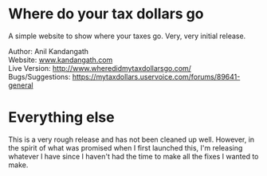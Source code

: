 # Where do your tax dollars go

A simple website to show where your taxes go. Very, very initial release.

Author: Anil Kandangath  
Website: www.kandangath.com  
Live Version: http://www.wheredidmytaxdollarsgo.com/  
Bugs/Suggestions: https://mytaxdollars.uservoice.com/forums/89641-general

# Everything else

This is a very rough release and has not been cleaned up well. However, in the spirit of what was promised when I first launched this, I'm releasing whatever I have since I haven't had the time to make all the fixes I wanted to make.
